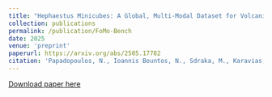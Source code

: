 ```yaml
---
title: "Hephaestus Minicubes: A Global, Multi-Modal Dataset for Volcanic Unrest Monitoring"
collection: publications
permalink: /publication/FoMo-Bench
date: 2025
venue: 'preprint'
paperurl: https://arxiv.org/abs/2505.17782
citation: 'Papadopoulos, N., Ioannis Bountos, N., Sdraka, M., Karavias, A., and Papoutsis, I., “Hephaestus Minicubes: A Global, Multi-Modal Dataset for Volcanic Unrest Monitoring”, Art. no. arXiv:2505.17782, 2025. doi:10.48550/arXiv.2505.17782.'
---
```


[Download paper here](https://arxiv.org/abs/2505.17782)
